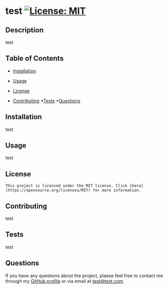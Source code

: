 # test [![License: MIT](https://img.shields.io/badge/License-MIT-yellow.svg)](https://opensource.org/licenses/MIT)

  ## Description

  test

  ## Table of Contents

  * [Installation](#installation)
  * [Usage](#usage)
  * [License](#license)

  * [Contributing](#contributing)
  *[Tests](#tests)
  *[Questions](#questions)

  ## Installation

  test

  ## Usage

  test

  ## License
    This project is licensed under the MIT license. Click [here](https://opensource.org/licenses/MIT) for more information.

  ## Contributing

  test

  ## Tests

  test

  ## Questions

  If you have any questions about the project, plaese feel free to contact me through my [GitHub profile](https://github.com/test) or via email at test@test.com.
